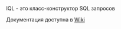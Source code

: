 IQL - это класс-конструктор SQL запросов

Документация доступна в [Wiki](https://github.com/r0ck3r/IQL/wiki)
